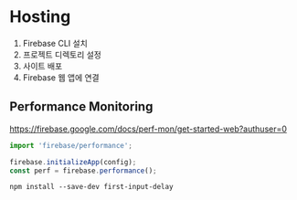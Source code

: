 # Hosting

1. Firebase CLI 설치
2. 프로젝트 디렉토리 설정
3. 사이트 배포
4. Firebase 웹 앱에 연결

## Performance Monitoring

https://firebase.google.com/docs/perf-mon/get-started-web?authuser=0

```js
import 'firebase/performance';

firebase.initializeApp(config);
const perf = firebase.performance();
```

```shell
npm install --save-dev first-input-delay
```
